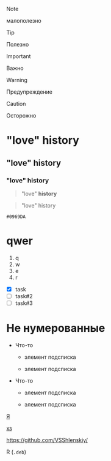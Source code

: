 > [!NOTE]
> малополезно

> [!TIP]
> Полезно

> [!IMPORTANT]
> Важно

> [!WARNING]
> Предупреждение

> [!CAUTION]
> Осторожно

# "love" history
## "love" history
### "love" history
> "love" **history**

> "love" history

`#0969DA`

# qwer
1. q
2. w
3. e
4. r

- [x] task
- [ ] task#2
- [ ] task#3 

# Не нумерованные

- Что-то

  - элемент подсписка

  - элемент подсписка

- Что-то

  - элемент подсписка

  - элемент подсписка


[Я](https://github.com/VSShlenskiy)

[хз](#love-history)

<https://github.com/VSShlenskiy/>

R (`.deb`)


